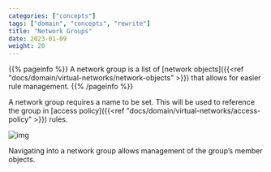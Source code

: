```yaml
---
categories: ["concepts"]
tags: ["domain", "concepts", "rewrite"]
title: "Network Groups"
date: 2023-01-09
weight: 20
---
```


{{% pageinfo %}}
A network group is a list of [network objects]({{<ref "docs/domain/virtual-networks/network-objects" >}}) that allows for easier rule management.
{{% /pageinfo %}}


A network group requires a name to be set. This will be used to reference the group in [access policy]({{<ref "docs/domain/virtual-networks/access-policy" >}}) rules.


![img](network-groups2.png)


Navigating into a network group allows management of the group’s member objects.

